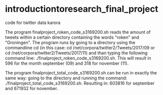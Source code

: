 # introductiontoresearch_final_project
code for twitter data karora


The program finalproject_roken_code_s3169200.sh reads the amount of tweets within a certain directory containing the words "roken" and "Groningen". The program runs by going to a directory using the commandline cd <rootmap> (in this case: cd /net/corpora/twitter2/Tweets/2017/09 or cd /net/corpora/twitter2/Tweets/2017/11) and than typing the following command line: ./finalproject_roken_code_s3169200.sh. This will result in 596 for the month september (09) and 318 for november (11).
  
The program finalproject_total_code_s3169200.sh can be run in exactly the same way: going to the directory and running the command: ./finalproject_total_code_s3169200.sh. Resulting in: 603816  for september and 671932 for november.
